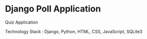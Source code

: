 # Django Poll Application
Quiz Application

Technology Stack : Django, Python, HTML, CSS, JavaScript, SQLite3
